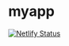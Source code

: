 # myapp

[![Netlify Status](https://api.netlify.com/api/v1/badges/d6d29389-fbb5-49f0-acfd-abf241fae854/deploy-status)](https://app.netlify.com/sites/engins/deploys)

